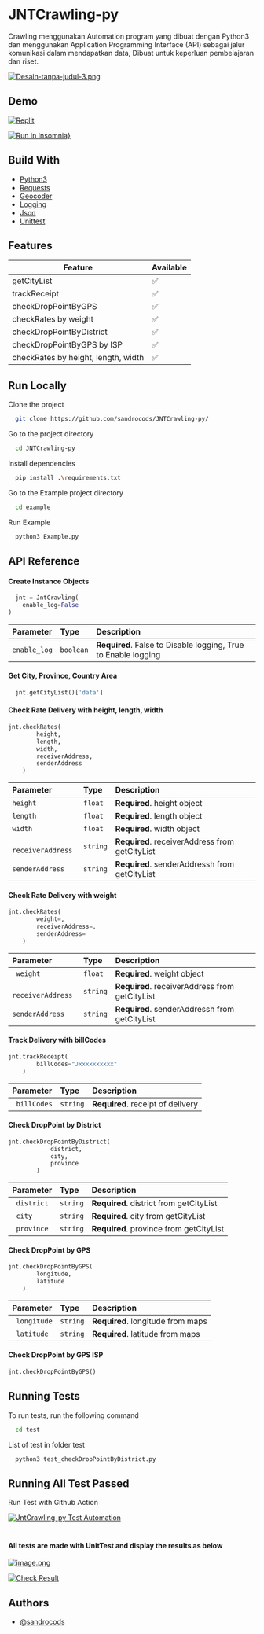 
# JNTCrawling-py

Crawling menggunakan Automation program yang dibuat dengan Python3 dan menggunakan Application Programming Interface (API) sebagai jalur komunikasi dalam mendapatkan data, Dibuat untuk keperluan pembelajaran dan riset.

[![Desain-tanpa-judul-3.png](https://i.postimg.cc/MTpBC1RT/Desain-tanpa-judul-3.png)](https://postimg.cc/HJFj5c6D)
## Demo
[![Replit](https://img.shields.io/badge/replit-000?style=for-the-badge&logo=replit&logoColor=white)](https://replit.com/@sandrocods/JNTCrawling-py#main.py)

[![Run in Insomnia}](https://insomnia.rest/images/run.svg)](https://insomnia.rest/run/?label=JNT%20Unofficial%20API&uri=https%3A%2F%2Fraw.githubusercontent.com%2Fsandrocods%2FJNTCrawling-py%2Fmaster%2FInsomnia_2022-05-15.json)

## Build With

 - [Python3](https://www.python.org/)
 - [Requests](https://pypi.org/project/requests/)
 - [Geocoder](https://pypi.org/project/geocoder/)
 - [Logging](https://docs.python.org/3/library/logging.html)
 - [Json](https://docs.python.org/3.10/library/json.html)
 - [Unittest](https://docs.python.org/3/library/unittest.html)

## Features

| Feature             | Available                                                                |
| ----------------- | ------------------------------------------------------------------ |
| getCityList | ✅ |
| trackReceipt | ✅ |
| checkDropPointByGPS | ✅ |
| checkRates by weight | ✅ |
| checkDropPointByDistrict | ✅ |
| checkDropPointByGPS by ISP | ✅ |
| checkRates by height, length, width | ✅ |




## Run Locally

Clone the project

```bash
  git clone https://github.com/sandrocods/JNTCrawling-py/
```

Go to the project directory

```bash
  cd JNTCrawling-py
```

Install dependencies

```bash
  pip install .\requirements.txt
```

Go to the Example project directory

```bash
  cd example
```

Run Example
```bash
  python3 Example.py
```


## API Reference

#### Create Instance Objects

```python
  jnt = JntCrawling(
    enable_log=False
)
```

| Parameter | Type     | Description                |
| :-------- | :------- | :------------------------- |
| `enable_log` | `boolean` | **Required**. False to Disable logging, True to Enable logging |

#### Get City, Province, Country Area

```python
  jnt.getCityList()['data']
```

#### Check Rate Delivery with height, length, width

```python
jnt.checkRates(
        height,
        length,
        width,
        receiverAddress,
        senderAddress
    )
```

| Parameter | Type     | Description                |
| :-------- | :------- | :------------------------- |
| `height` | `float` | **Required**. height object |
| `length` | `float` | **Required**. length object |
| `width` | `float` | **Required**. width object |
| ` receiverAddress` | `string` | **Required**.  receiverAddress from getCityList |
| `senderAddress` | `string` | **Required**. senderAddressh from getCityList |

#### Check Rate Delivery with weight

```python
jnt.checkRates(
        weight=,
        receiverAddress=,
        senderAddress=
    )
```

| Parameter | Type     | Description                |
| :-------- | :------- | :------------------------- |
| ` weight` | `float` | **Required**.  weight object |
| ` receiverAddress` | `string` | **Required**.  receiverAddress from getCityList |
| `senderAddress` | `string` | **Required**. senderAddressh from getCityList |

#### Track Delivery with billCodes

```python
jnt.trackReceipt(
        billCodes="Jxxxxxxxxxx"
    )
```

| Parameter | Type     | Description                |
| :-------- | :------- | :------------------------- |
| ` billCodes` | `string` | **Required**.  receipt of delivery  |

#### Check DropPoint by District

```python
jnt.checkDropPointByDistrict(
            district,
            city,
            province
        )
```

| Parameter | Type     | Description                |
| :-------- | :------- | :------------------------- |
| ` district` | `string` | **Required**. district from getCityList  |
| ` city` | `string` | **Required**. city from getCityList  |
| ` province` | `string` | **Required**. province from getCityList  |


#### Check DropPoint by GPS

```python
jnt.checkDropPointByGPS(
        longitude,
        latitude
    )
```

| Parameter | Type     | Description                |
| :-------- | :------- | :------------------------- |
| ` longitude` | `string` | **Required**. longitude from maps  |
| ` latitude` | `string` | **Required**. latitude from maps  |

#### Check DropPoint by GPS ISP

```python
jnt.checkDropPointByGPS()
```

## Running Tests

To run tests, run the following command

```bash
  cd test
```
List of test in folder test
```bash
  python3 test_checkDropPointByDistrict.py 
```
## Running All Test Passed

Run Test with Github Action

[![JntCrawling-py Test Automation](https://github.com/sandrocods/JNTCrawling-py/actions/workflows/python-app.yml/badge.svg)](https://github.com/sandrocods/JNTCrawling-py/actions/workflows/python-app.yml)
#

#### All tests are made with UnitTest and display the results as below
[![image.png](https://i.postimg.cc/Nj9dXK4y/image.png)](https://postimg.cc/jDT60dBK)

[![Check Result](https://img.shields.io/badge/check%20result%20Test-47C119?style=for-the-badge&logo=HTML&logoColor=white)](https://htmlpreview.github.io/?https://github.com/sandrocods/JNTCrawling-py/blob/master/test/Test%20Results%20-%20.html)


## Authors

- [@sandrocods](https://www.github.com/sandrocods)

